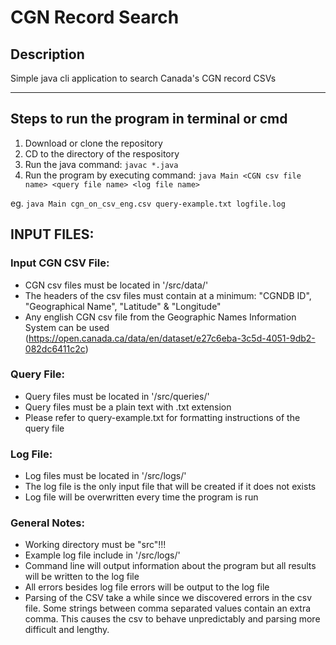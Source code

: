 # CGN Record Search

## Description

Simple java cli application to search Canada's CGN record CSVs

---
## Steps to run the program in terminal or cmd
1. Download or clone the repository
2. CD to the directory of the respository
3. Run the java command: ```javac *.java```
4. Run the program by executing command: ```java Main <CGN csv file name> <query file name> <log file name>```

eg. ```java Main cgn_on_csv_eng.csv query-example.txt logfile.log```


## INPUT FILES:

### Input CGN CSV File:
- CGN csv files must be located in '/src/data/'
- The headers of the csv files must contain at a minimum: "CGNDB ID", "Geographical Name", "Latitude" & "Longitude"
- Any english CGN csv file from the Geographic Names Information System can be used (https://open.canada.ca/data/en/dataset/e27c6eba-3c5d-4051-9db2-082dc6411c2c)

### Query File:
- Query files must be located in '/src/queries/'
- Query files must be a plain text with .txt extension
- Please refer to query-example.txt for formatting instructions of the query file

### Log File:
- Log files must be located in '/src/logs/'
- The log file is the only input file that will be created if it does not exists
- Log file will be overwritten every time the program is run

### General Notes:
- Working directory must be "src"!!!
- Example log file include in '/src/logs/'
- Command line will output information about the program but all results will be written to the log file
- All errors besides log file errors will be output to the log file
- Parsing of the CSV take a while since we discovered errors in the csv file. Some strings between comma separated values contain an extra comma. This causes the csv to behave unpredictably and parsing more difficult and lengthy.